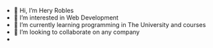 - 👋 Hi, I’m Hery Robles
- 👀 I’m interested in Web Development
- 🌱 I’m currently learning programming in The University and courses
- 💞️ I’m looking to collaborate on any company
- 

<!---
HeryRobles/HeryRobles is a ✨ special ✨ repository because its `README.md` (this file) appears on your GitHub profile.
You can click the Preview link to take a look at your changes.
--->
